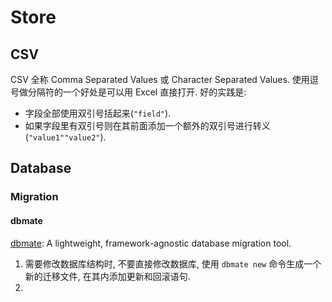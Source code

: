 # Store

## CSV
CSV 全称 Comma Separated Values 或 Character Separated Values.
使用逗号做分隔符的一个好处是可以用 Excel 直接打开.
好的实践是:
* 字段全部使用双引号括起来(`"field"`).
* 如果字段里有双引号则在其前面添加一个额外的双引号进行转义(`"value1""value2"`).


## Database
### Migration
#### dbmate
[dbmate](https://github.com/amacneil/dbmate): A lightweight, framework-agnostic database migration tool.

1. 需要修改数据库结构时, 不要直接修改数据库, 使用 `dbmate new` 命令生成一个新的迁移文件, 在其内添加更新和回滚语句.
2. 